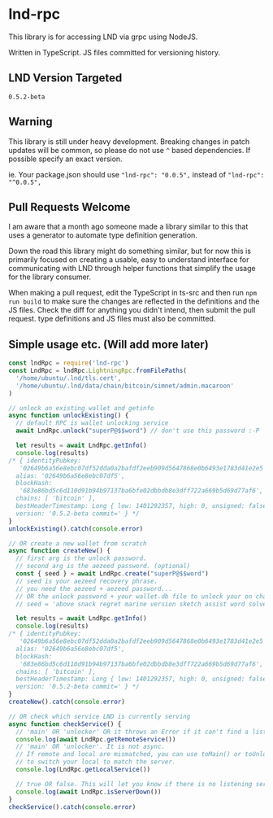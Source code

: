 # lnd-rpc

This library is for accessing LND via grpc using NodeJS.

Written in TypeScript. JS files committed for versioning history.

## LND Version Targeted

`0.5.2-beta`

## Warning

This library is still under heavy development. Breaking changes in patch updates will be common, so please do not use `^` based dependencies. If possible specify an exact version.

ie. Your package.json should use `"lnd-rpc": "0.0.5",` instead of `"lnd-rpc": "^0.0.5",`

## Pull Requests Welcome

I am aware that a month ago someone made a library similar to this that uses a generator to automate type definition generation.

Down the road this library might do something similar, but for now this is primarily focused on creating a usable, easy to understand interface for communicating with LND through helper functions that simplify the usage for the library consumer.

When making a pull request, edit the TypeScript in ts-src and then run `npm run build` to make sure the changes are reflected in the definitions and the JS files. Check the diff for anything you didn't intend, then submit the pull request. type definitions and JS files must also be committed.

## Simple usage etc. (Will add more later)

```javascript
const lndRpc = require('lnd-rpc')
const LndRpc = lndRpc.LightningRpc.fromFilePaths(
  '/home/ubuntu/.lnd/tls.cert',
  '/home/ubuntu/.lnd/data/chain/bitcoin/simnet/admin.macaroon'
)

// unlock an existing wallet and getinfo
async function unlockExisting() {
  // default RPC is wallet unlocking service
  await LndRpc.unlock("superP@$$word") // don't use this password :-P

  let results = await LndRpc.getInfo()
  console.log(results)
/* { identityPubkey:
   '02649b6a56e8ebc07df52dda0a2bafdf2eeb909d5647868e0b6493e1783d41e2e5',
  alias: '02649b6a56e8ebc07df5',
  blockHash:
   '683e86bd5c6d110d91b94b97137ba6bfe02dbbdb8e3dff722a669b5d69d77af6',
  chains: [ 'bitcoin' ],
  bestHeaderTimestamp: Long { low: 1401292357, high: 0, unsigned: false },
  version: '0.5.2-beta commit=' } */
}
unlockExisting().catch(console.error)

// OR create a new wallet from scratch
async function createNew() {
  // first arg is the unlock password.
  // second arg is the aezeed password. (optional)
  const { seed } = await LndRpc.create("superP@$$word")
  // seed is your aezeed recovery phrase.
  // you need the aezeed + aezeed password...
  // OR the unlock password + your wallet.db file to unlock your on chain funds.
  // seed = 'above snack regret marine version sketch assist word solve item quality burst detect cake net bulb mammal episode give cherry churn romance tag word'

  let results = await LndRpc.getInfo()
  console.log(results)
/* { identityPubkey:
   '02649b6a56e8ebc07df52dda0a2bafdf2eeb909d5647868e0b6493e1783d41e2e5',
  alias: '02649b6a56e8ebc07df5',
  blockHash:
   '683e86bd5c6d110d91b94b97137ba6bfe02dbbdb8e3dff722a669b5d69d77af6',
  chains: [ 'bitcoin' ],
  bestHeaderTimestamp: Long { low: 1401292357, high: 0, unsigned: false },
  version: '0.5.2-beta commit=' } */
}
createNew().catch(console.error)

// OR check which service LND is currently serving
async function checkService() {
  // 'main' OR 'unlocker' OR it throws an Error if it can't find a listening server
  console.log(await LndRpc.getRemoteService())
  // 'main' OR 'unlocker'. It is not async.
  // If remote and local are mismatched, you can use toMain() or toUnlocker()
  // to switch your local to match the server.
  console.log(LndRpc.getLocalService())

  // true OR false. This will let you know if there is no listening server
  console.log(await LndRpc.isServerDown())
}
checkService().catch(console.error)
```
